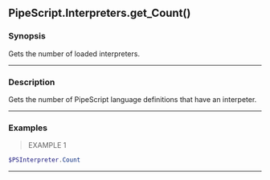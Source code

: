 PipeScript.Interpreters.get_Count()
-----------------------------------

### Synopsis
Gets the number of loaded interpreters.

---

### Description

Gets the number of PipeScript language definitions that have an interpeter.

---

### Examples
> EXAMPLE 1

```PowerShell
$PSInterpreter.Count
```

---
